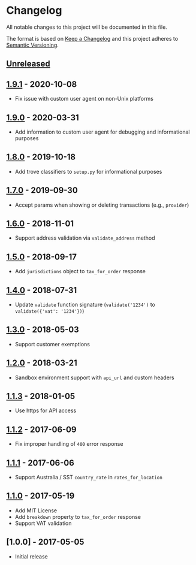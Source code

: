 # Changelog

All notable changes to this project will be documented in this file.

The format is based on [Keep a Changelog](http://keepachangelog.com/en/1.0.0/)
and this project adheres to [Semantic Versioning](http://semver.org/spec/v2.0.0.html).

## [Unreleased]

## [1.9.1] - 2020-10-08
- Fix issue with custom user agent on non-Unix platforms

## [1.9.0] - 2020-03-31
- Add information to custom user agent for debugging and informational purposes

## [1.8.0] - 2019-10-18
- Add trove classifiers to `setup.py` for informational purposes

## [1.7.0] - 2019-09-30
- Accept params when showing or deleting transactions (e.g., `provider`)

## [1.6.0] - 2018-11-01
- Support address validation via `validate_address` method

## [1.5.0] - 2018-09-17
- Add `jurisdictions` object to `tax_for_order` response

## [1.4.0] - 2018-07-31
- Update `validate` function signature (`validate('1234')` to `validate({'vat': '1234'})`)

## [1.3.0] - 2018-05-03
- Support customer exemptions

## [1.2.0] - 2018-03-21
- Sandbox environment support with `api_url` and custom headers

## [1.1.3] - 2018-01-05
- Use https for API access

## [1.1.2] - 2017-06-09
- Fix improper handling of `400` error response

## [1.1.1] - 2017-06-06
- Support Australia / SST `country_rate` in `rates_for_location`

## [1.1.0] - 2017-05-19
- Add MIT License
- Add `breakdown` property to `tax_for_order` response
- Support VAT validation

## [1.0.0] - 2017-05-05
- Initial release

[Unreleased]: https://github.com/taxjar/taxjar-python/compare/v1.9.1...HEAD
[1.9.1]: https://github.com/taxjar/taxjar-python/compare/v1.9.0...v1.9.1
[1.9.0]: https://github.com/taxjar/taxjar-python/compare/v1.8.0...v1.9.0
[1.8.0]: https://github.com/taxjar/taxjar-python/compare/v1.7.0...v1.8.0
[1.7.0]: https://github.com/taxjar/taxjar-python/compare/v1.6.0...v1.7.0
[1.6.0]: https://github.com/taxjar/taxjar-python/compare/v1.5.0...v1.6.0
[1.5.0]: https://github.com/taxjar/taxjar-python/compare/v1.4.0...v1.5.0
[1.4.0]: https://github.com/taxjar/taxjar-python/compare/v1.3.0...v1.4.0
[1.3.0]: https://github.com/taxjar/taxjar-python/compare/v1.2.0...v1.3.0
[1.2.0]: https://github.com/taxjar/taxjar-python/compare/v1.1.3...v1.2.0
[1.1.3]: https://github.com/taxjar/taxjar-python/compare/v1.1.2...v1.1.3
[1.1.2]: https://github.com/taxjar/taxjar-python/compare/v1.1.1...v1.1.2
[1.1.1]: https://github.com/taxjar/taxjar-python/compare/v1.1.0...v1.1.1
[1.1.0]: https://github.com/taxjar/taxjar-python/compare/v1.0.0...v1.1.0
